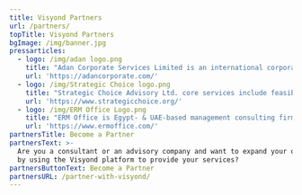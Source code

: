 ```yaml
---
title: Visyond Partners
url: /partners/
topTitle: Visyond Partners
bgImage: /img/banner.jpg
pressarticles:
  - logo: /img/adan logo.png
    title: "Adan Corporate Services Limited is an international corporate advisory firm with global reach through an expansive network of multi-disciplinary corporate professionals, mostly former C-suite executives of listed companies.\r\n\nAdan team has provided a wide range of bespoke advisory services to small and medium sized firms at every step of the value creation journey - from seed-funding to IPOs.\r\n\nAdan Corporate Services Limited specialize in providing junior and mid-tier growth firms with the widest reach to cross-border financing and transactions.\r\n"
    url: 'https://adancorporate.com/'
  - logo: /img/Strategic Choice logo.png
    title: "Strategic Choice Advisory Ltd. core services include feasibility studies, efficiency improvement programs, strategies for new market entry and business turnarounds, and buy-side M&A advisory.\r\n\nHistorically Strategic Choice have been working closely with clients from Asia Pacific countries in CIS and other markets, including Southeast Asia, India, and Israel.\r\n\nOver the years Strategic Choice have developed focused competencies in Oil&Gas downstream and chemicals, and healthcare (mainly, services and equipment, plus biotech). Other core competencies cover agriculture and food, machinery & equipment, and IT.\r\n"
    url: 'https://www.strategicchoice.org/'
  - logo: /img/ERM Office Logo.png
    title: "ERM Office is Egypt- & UAE-based management consulting firm that provides Training and Certification, Consulting and Implementation, Value Added Reseller (VAR).\r\n\nERM Office specialize in Enterprise Risk Management (ERM), Operational Risk Management (ORM), IT Risk Management (ITRM), Supply Chain Risk Management (SCRM), Cybersecurity Risk Management (CsRM), Enterprise Project Risk Management (EPRM), Governance, Risk, and Compliance (GRC).\r\n"
    url: 'https://www.ermoffice.com/'
partnersTitle: Become a Partner
partnersText: >-
  Are you a consultant or an advisory company and want to expand your offering
  by using the Visyond platform to provide your services? 
partnersButtonText: Become a Partner
partnersURL: /partner-with-visyond/    
---
```


